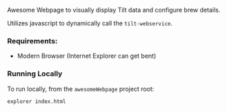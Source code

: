 Awesome Webpage to visually display Tilt data and configure brew details.  

Utilizes javascript to dynamically call the `tilt-webservice`.

### Requirements:
- Modern Browser (Internet Explorer can get bent)

### Running Locally

To run locally, from the `awesomeWebpage` project root:
```bash
explorer index.html
```